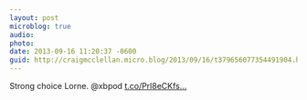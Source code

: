 ```yaml
---
layout: post
microblog: true
audio: 
photo: 
date: 2013-09-16 11:20:37 -0600
guid: http://craigmcclellan.micro.blog/2013/09/16/t379656077354491904.html
---
```

Strong choice Lorne. @xbpod  [t.co/Prl8eCKfs...](http://t.co/Prl8eCKfso)
